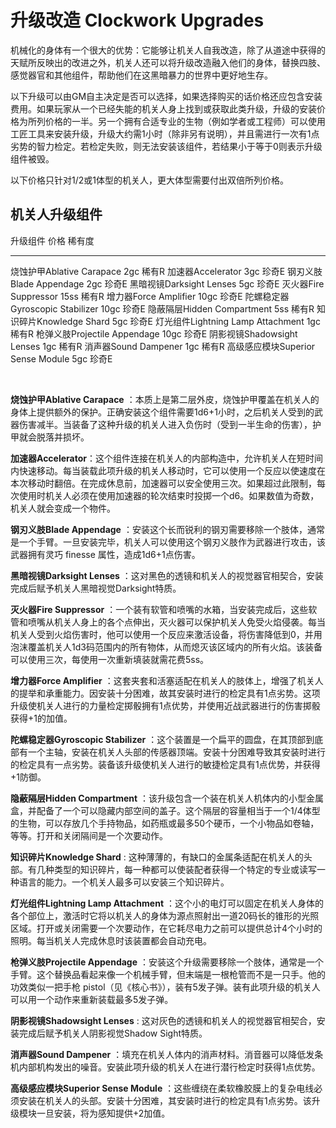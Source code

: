 # 升级改造 Clockwork Upgrades

机械化的身体有一个很大的优势：它能够让机关人自我改造，除了从道途中获得的天赋所反映出的改进之外，机关人还可以将升级改造融入他们的身体，替换四肢、感觉器官和其他组件，帮助他们在这黑暗暴力的世界中更好地生存。

以下升级可以由GM自主决定是否可以选择，如果选择购买的话价格还应包含安装费用。如果玩家从一个已经失能的机关人身上找到或获取此类升级，升级的安装价格为所列价格的一半。另一个拥有合适专业的生物（例如学者或工程师）可以使用工匠工具来安装升级，升级大约需1小时（除非另有说明），并且需进行一次有1点劣势的智力检定。若检定失败，则无法安装该组件，若结果小于等于0则表示升级组件被毁。

以下价格只针对1/2或1体型的机关人，更大体型需要付出双倍所列价格。

## 机关人升级组件

  升级组件                            价格   稀有度
  ----------------------------------- ------ --------
  烧蚀护甲Ablative Carapace           2gc    稀有R
  加速器Accelerator                   3gc    珍奇E
  钢刃义肢Blade Appendage             2gc    珍奇E
  黑暗视镜Darksight Lenses            5gc    珍奇E
  灭火器Fire Suppressor               15ss   稀有R
  增力器Force Amplifier               10gc   珍奇E
  陀螺稳定器Gyroscopic Stabilizer     10gc   珍奇E
  隐蔽隔层Hidden Compartment          5ss    稀有R
  知识碎片Knowledge Shard             5gc    珍奇E
  灯光组件Lightning Lamp Attachment   1gc    稀有R
  枪弹义肢Projectile Appendage        10gc   珍奇E
  阴影视镜Shadowsight Lenses          1gc    稀有R
  消声器Sound Dampener                1gc    稀有R
  高级感应模块Superior Sense Module   5gc    珍奇E

 

**烧蚀护甲Ablative Carapace**
：本质上是第二层外皮，烧蚀护甲覆盖在机关人的身体上提供额外的保护。正确安装这个组件需要1d6+1小时，之后机关人受到的武器伤害减半。当装备了这种升级的机关人进入负伤时（受到一半生命的伤害），护甲就会脱落并损坏。

**加速器Accelerator**：这个组件连接在机关人的内部构造中，允许机关人在短时间内快速移动。每当装载此项升级的机关人移动时，它可以使用一个反应以使速度在本次移动时翻倍。在完成休息前，加速器可以安全使用三次。如果超过此限制，每次使用时机关人必须在使用加速器的轮次结束时投掷一个d6。如果数值为奇数，机关人就会变成一个物件。

**钢刃义肢Blade Appendage**
：安装这个长而锐利的钢刃需要移除一个肢体，通常是一个手臂。一旦安装完毕，机关人可以使用这个钢刃义肢作为武器进行攻击，该武器拥有灵巧
finesse 属性，造成1d6+1点伤害。

**黑暗视镜Darksight Lenses**
：这对黑色的透镜和机关人的视觉器官相契合，安装完成后赋予机关人黑暗视觉Darksight特质。

**灭火器Fire Suppressor**
：一个装有软管和喷嘴的水箱，当安装完成后，这些软管和喷嘴从机关人身上的各个点伸出，灭火器可以保护机关人免受火焰侵袭。每当机关人受到火焰伤害时，他可以使用一个反应来激活设备，将伤害降低到0，并用泡沫覆盖机关人1d3码范围内的所有物体，从而熄灭该区域内的所有火焰。该装备可以使用三次，每使用一次重新填装就需花费5ss。

**增力器Force Amplifier**
：这套夹套和活塞适配在机关人的肢体上，增强了机关人的提举和承重能力。因安装十分困难，故其安装时进行的检定具有1点劣势。这项升级使机关人进行的力量检定掷骰拥有1点优势，并使用近战武器进行的伤害掷骰获得+1的加值。

**陀螺稳定器Gyroscopic Stabilizer**
：这个装置是一个扁平的圆盘，在其顶部到底部有一个主轴，安装在机关人头部的传感器顶端。安装十分困难导致其安装时进行的检定具有一点劣势。装备该升级使机关人进行的敏捷检定具有1点优势，并获得+1防御。

**隐蔽隔层Hidden Compartment**
：该升级包含一个装在机关人机体内的小型金属盒，并配备了一个可以隐藏内部空间的盖子。这个隔层的容量相当于一个1/4体型的生物，可以存放几个手持物品，如药瓶或最多50个硬币，一个小物品如卷轴，等等。打开和关闭隔间是一个次要动作。

**知识碎片Knowledge Shard** :
这种薄薄的，有缺口的金属条适配在机关人的头部。有几种类型的知识碎片，每一种都可以使装配者获得一个特定的专业或读写一种语言的能力。一个机关人最多可以安装三个知识碎片。

**灯光组件Lightning Lamp Attachment**
：这个小的电灯可以固定在机关人身体的各个部位上，激活时它将以机关人的身体为源点照射出一道20码长的锥形的光照区域。打开或关闭需要一个次要动作，在它耗尽电力之前可以提供总计4个小时的照明。每当机关人完成休息时该装置都会自动充电。

**枪弹义肢Projectile Appendage**
：安装这个升级需要移除一个肢体，通常是一个手臂。这个替换品看起来像一个机械手臂，但末端是一根枪管而不是一只手。他的功效类似一把手枪
pistol（见《核心书》），装有5发子弹。装有此项升级的机关人可以用一个动作来重新装载最多5发子弹。

**阴影视镜Shadowsight Lenses** :
这对灰色的透镜和机关人的视觉器官相契合，安装完成后赋予机关人阴影视觉Shadow
Sight特质。

**消声器Sound Dampener**
：填充在机关人体内的消声材料。消音器可以降低发条机内部机构发出的噪音。安装此项升级的机关人在进行潜行检定时获得1点优势。

**高级感应模块Superior Sense Module**
：这些缠绕在柔软橡胶膜上的复杂电线必须安装在机关人的头部。安装十分困难，其安装时进行的检定具有1点劣势。该升级模块一旦安装，将为感知提供+2加值。

 
